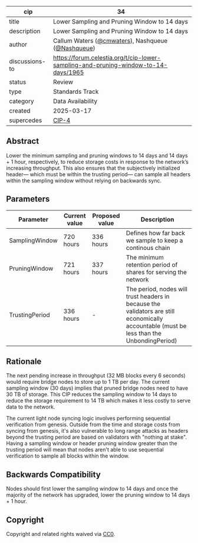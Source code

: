| cip | 34 |
| - | - |
| title | Lower Sampling and Pruning Window to 14 days |
| description | Lower Sampling and Pruning Window to 14 days |
| author | Callum Waters ([@cmwaters](https://github.com/cmwaters)), Nashqueue ([@Nashqueue](https://github.com/Nashqueue)) |
| discussions-to | <https://forum.celestia.org/t/cip-lower-sampling-and-pruning-window-to-14-days/1965> |
| status | Review |
| type | Standards Track |
| category | Data Availability |
| created | 2025-03-17 |
| supercedes | [CIP-4](./cip-004.md) |

## Abstract

Lower the minimum sampling and pruning windows to 14 days and 14 days + 1 hour, respectively, to reduce storage costs in response to the network’s increasing throughput. This also ensures that the subjectively initialized header— which must be within the trusting period— can sample all headers within the sampling window without relying on backwards sync.

## Parameters

| Parameter     | Current value | Proposed value | Description  |
|---------------|---------------|----------------|--------------|
| SamplingWindow | 720 hours  | 336 hours | Defines how far back we sample to keep a continous chain  |
| PruningWindow | 721 hours | 337 hours | The minimum retention period of shares for serving the network |
| TrustingPeriod | 336 hours | - | The period, nodes will trust headers in because the validators are still economically accountable (must be less than the UnbondingPeriod) |

## Rationale

The next pending increase in throughput (32 MB blocks every 6 seconds) would require bridge nodes to store up to 1 TB per day. The current sampling window (30 days) implies that pruned bridge nodes need to have 30 TB of storage. This CIP reduces the sampling window to 14 days to reduce the storage requirement to 14 TB which makes it less costly to serve data to the network.

The current light node syncing logic involves performing sequential verification from genesis. Outside from the time and storage costs from syncing from genesis, it's also vulnerable to long range attacks as headers beyond the trusting period are based on validators with "nothing at stake". Having a sampling window or header pruning window greater than the trusting period will mean that nodes aren't able to use sequential verification to sample all blocks within the window.

## Backwards Compatibility

Nodes should first lower the sampling window to 14 days and once the majority of the network has upgraded, lower the pruning window to 14 days + 1 hour.

## Copyright

Copyright and related rights waived via [CC0](https://github.com/celestiaorg/CIPs/blob/main/LICENSE).
